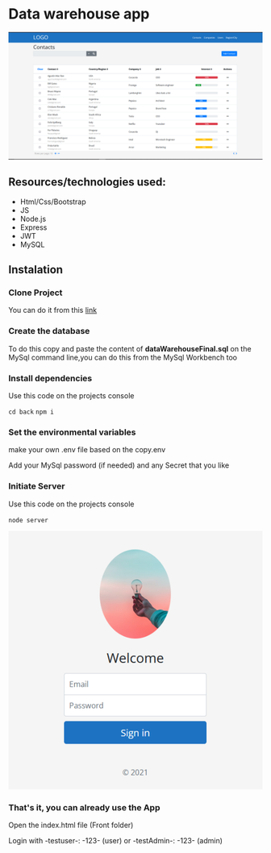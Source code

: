 



<h1> Data warehouse app  </h1>

![exampleimg](https://raw.githubusercontent.com/Agusmac/DataWarehouse/master/Examples/ExampleImg.png)


<h2> Resources/technologies used:</h2>
<ul>
<li>Html/Css/Bootstrap</li>
<li>JS</li>
<li>Node.js</li>
<li>Express</li>
<li>JWT</li>
<li>MySQL</li>
</ul>

<h2>Instalation</h2>
<h3>Clone Project</h3>
<p>You can do it from this <a href="https://github.com/Agusmac/dataWarehouseTesting">link</a></p>
<h3>Create the database</h3>
<p>To do this copy and paste the content of <strong>dataWarehouseFinal.sql</strong> on the MySql command line,you can do this from the MySql Workbench too</p>
<h3>Install dependencies</h3>
<p>Use this code on the projects console</p>
<code>cd back</code>
<code>npm i</code>
<h3>Set the environmental variables</h3>
<p>make your own .env file based on the copy.env</p>
<p>Add your MySql password (if needed) and any Secret that you like</p>
<h3>Initiate Server</h3>
<p>Use this code on the projects console</p>
<code>node server</code>


![img2](https://raw.githubusercontent.com/Agusmac/DataWarehouse/master/Examples/ExampleImg2.png)



<h3>That's it, you can already use the App</h3>
<p>Open the index.html file (Front folder) </p>
<p>Login with -testuser-: -123- (user) or -testAdmin-: -123- (admin)</p>

